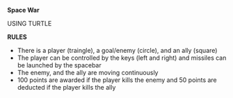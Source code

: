 **Space War**

USING TURTLE

**RULES**
  * There is a player (traingle), a goal/enemy (circle), and an ally (square)
  * The player can be controlled by the keys (left and right) and missiles can be launched by the spacebar
  * The enemy, and the ally are moving continuously
  * 100 points are awarded if the player kills the enemy and 50 points are deducted if the player kills the ally
  
